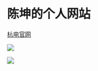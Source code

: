 # 陈坤的个人网站

[杭电官网](http://www.hdu.edu.cn/)

![](http://mouapp.com/Mou_128.png)

![](https://github.com/Nicklaus24/info/raw/master/img/timy.jpg)
